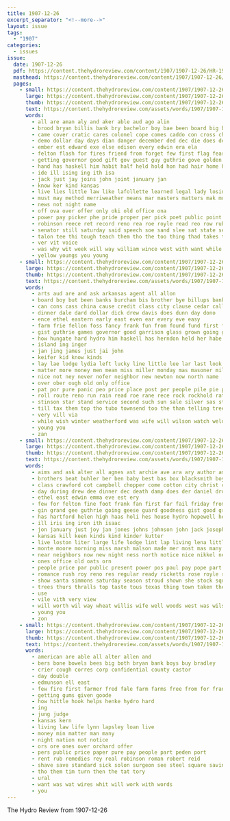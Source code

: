 ```yaml
---
title: 1907-12-26
excerpt_separator: "<!--more-->"
layout: issue
tags:
  - "1907"
categories:
  - issues
issue:
  date: 1907-12-26
  pdf: https://content.thehydroreview.com/content/1907/1907-12-26/HR-1907-12-26.pdf
  masthead: https://content.thehydroreview.com/content/1907/1907-12-26/masthead/HR-1907-12-26.jpg
  pages:
    - small: https://content.thehydroreview.com/content/1907/1907-12-26/small/HR-1907-12-26-01.jpg
      large: https://content.thehydroreview.com/content/1907/1907-12-26/large/HR-1907-12-26-01.jpg
      thumb: https://content.thehydroreview.com/content/1907/1907-12-26/thumbnails/HR-1907-12-26-01.jpg
      text: https://content.thehydroreview.com/assets/words/1907/1907-12-26/HR-1907-12-26-01.txt
      words:
        - all are aman aly and aker able aud ago alin
        - brood bryan billis bank bry bachelor boy bae been board big both busi but bankers brownlee banks bee bryen bill ballot balance best bart
        - came cover cratic cares colonel cope comes caddo con cross change certain christmas come can close county cotton call cause city cash camp
        - demo dollar day days dian danger december ded dec die does dee during
        - ember est edward exe else edison every edwin era ela
        - felton flash for fires friend from forget few first flag fear
        - getting governor good gift gov guest guy guthrie gove golden
        - hand has haskell him habit half held hold hon had hair home hard homa her human hydro hoch hee heart house
        - ide ill ising ing ith isa
        - jack just jay joins john joint january jan
        - know ker kind kansas
        - live lies little law like lafollette learned legal lady losing lines land lace life love lahoma last lis less
        - must may method merriweather means mar masters matters mak much matter mares myers mus man more money members most miss mules manners made milton men meek march mere
        - news not night name
        - off ova over offer only oki old office ona
        - power pay picker phe pride proper per pick poet public point para plan people poor pun parlor plain pat payment panic politi present paden pad pretty purdy pas
        - robinson reece ret record reno rea roe royle read reo row ruble rae roy
        - senator still saturday said speech soe sand slee sat state see she seah season sons southern stock such side states san sale suit silence selling srey sus session sir
        - talon tee thi tough teach them tho the too thing thad takes thro than tor take try tine tax talk times
        - ver vit voice
        - was why wit week will way william wince west with want while well wing wil write world
        - yellow youngs you young
    - small: https://content.thehydroreview.com/content/1907/1907-12-26/small/HR-1907-12-26-02.jpg
      large: https://content.thehydroreview.com/content/1907/1907-12-26/large/HR-1907-12-26-02.jpg
      thumb: https://content.thehydroreview.com/content/1907/1907-12-26/thumbnails/HR-1907-12-26-02.jpg
      text: https://content.thehydroreview.com/assets/words/1907/1907-12-26/HR-1907-12-26-02.txt
      words:
        - arts aud are and ask arkansas agent all allon
        - board boy but been banks burcham bis brother bye billups bank both buy byes bradle bery back burden business buggy birden bring body bound bill bans bell
        - can cons cass china cause credit class city clause cedar call cancer corn clock charles come cashier christmas char comes chair charlie cases
        - dinner dale dard dollar dick drew davis does dunn day dono
        - ence ethel eastern early east even ear every eve easy
        - farm frie fellon foss fancy frank fun from found fund first friends front force for forget
        - gist guthrie games governor good garrison glass grown going geary
        - how hungate hard hydro him haskell has herndon held her habe hoy home henke had hundred hand holiday happy holy
        - island ing inger
        - jan jing james just jai john
        - keifer kid know kinds
        - lay lae lodge lydia left lucky line little lee lar last look large let
        - matter more money men mean miss miller monday mas masoner mill mon match mer man mail
        - nice not ney never nofer neighbor new newton now north name
        - over ober ough old only office
        - pat por pure panic peo price place post per people pile pie piles
        - roll route reno run rain read roe rane rece rock rockhold rates
        - stinson star stand service second such sun sale silver sas stock sis surprise special short seven school sund sam standard sup saturday sherman scott state
        - till tax them top tho tubo townsend too the than telling tree tell town trip taylor trad
        - very vill via
        - while wish winter weatherford was wife will wilson watch weldon wile went woods well ware work with want
        - young you
        - zan
    - small: https://content.thehydroreview.com/content/1907/1907-12-26/small/HR-1907-12-26-03.jpg
      large: https://content.thehydroreview.com/content/1907/1907-12-26/large/HR-1907-12-26-03.jpg
      thumb: https://content.thehydroreview.com/content/1907/1907-12-26/thumbnails/HR-1907-12-26-03.jpg
      text: https://content.thehydroreview.com/assets/words/1907/1907-12-26/HR-1907-12-26-03.txt
      words:
        - aims and ask alter all agnes ast archie ave ara ary author american are
        - brothers beat buhler ber ben baby best bas box blacksmith boy bowls bully bellville burg black busi broom brilliant big both been bea bring blaine boll butter brother
        - class crawford cot campbell chopper come cotton city christ christmas claus cousins chris cordell cristo came cash call creek chloe church car collins charles chu corn clara
        - day during drew dee dinner dec death damp does der daniel drummond daughter door days
        - ethel east edwin emma eve est ery
        - few for felton fine foot frank fan first far fail friday from friends finder farm fall
        - gin grand gee guthrie going geese guard goodness gist good group
        - has hartford helen high haas holi hes house hydro hopewell henry had herford hands hester horse hardware herndon him her hedgecock home
        - ill iris ing iron ith isaac
        - jon january just joy jan jones johns johnson john jack joseph joe jin
        - kansas kill keen kinds kind kinder kutter
        - live loston liter large life lodge lint lap living lena little lady lacy left lydia last lot
        - monte moore morning miss marsh malson made mer most mas many moo man myers mens market monday morgan mule milton means mabel mollie magi miller miles
        - near neighbors now new night ness north notice nice nikkel newton not
        - ones office old oats orn
        - people price par public present power pos paul pay pope part pond place poor plate
        - romance rush roy reno res regular ready ricketts rose royle rome road rand ruck
        - show santa simmons saturday season stroud shown she stock square smith shaw sat south slagell shelton school see suit still ship self sick sie sister saving sunday such sant sam store sale standing ster stead service
        - trees thurs thralls top taste tous texas thing town taken the towns thorn ton thi
        - use
        - vile vith very view
        - will worth wil way wheat willis wife well woods west was wilson went weare writer with weatherford wiese wait william warren webb want wit wish walter week wie
        - young you
        - zon
    - small: https://content.thehydroreview.com/content/1907/1907-12-26/small/HR-1907-12-26-04.jpg
      large: https://content.thehydroreview.com/content/1907/1907-12-26/large/HR-1907-12-26-04.jpg
      thumb: https://content.thehydroreview.com/content/1907/1907-12-26/thumbnails/HR-1907-12-26-04.jpg
      text: https://content.thehydroreview.com/assets/words/1907/1907-12-26/HR-1907-12-26-04.txt
      words:
        - american are able all alter allen and
        - bers bone bowels bees big both bryan bank boys buy bradley
        - crier cough corres corp confidential county castor
        - day double
        - edmunson ell east
        - few fire first farmer fred fale farm farms free from for frank fic
        - getting gums given goode
        - how hittle hook helps henke hydro hard
        - ing
        - jung judge
        - kansas kern
        - living law life lynn lapsley loan live
        - money min matter man many
        - night nation not notice
        - ors ore ones over orchard offer
        - pers public price paper pure pay people part peden port
        - rent rub remedies rey real robinson roman robert reid
        - shave save standard sick solon surgeon see steel square saving stem sale state stand special states sell
        - tho them tim turn then the tat tory
        - ural
        - want was wat wires whit will work with words
        - you
---
```


The Hydro Review from 1907-12-26

<!--more-->

